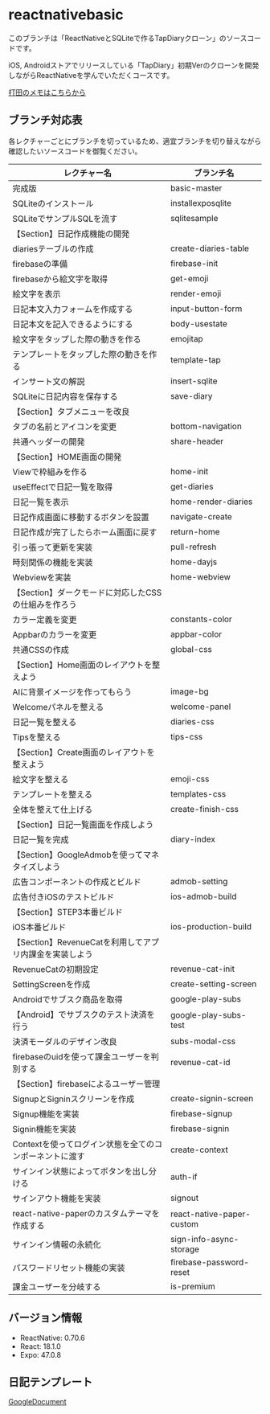 # reactnativebasic
このブランチは「ReactNativeとSQLiteで作るTapDiaryクローン」のソースコードです。

iOS, Androidストアでリリースしている「TapDiary」初期Verのクローンを開発しながらReactNativeを学んでいただくコースです。

[打田のメモはこちらから](https://uchidalink.notion.site/ReactNativeBasic-70c5065ebc2d4237980fe568fc792065)

## ブランチ対応表
各レクチャーごとにブランチを切っているため、適宜ブランチを切り替えながら確認したいソースコードを御覧ください。

| レクチャー名        |  ブランチ名  |
|--------------|-----------|
| 完成版 | basic-master |
| SQLiteのインストール | installexposqlite  |
| SQLiteでサンプルSQLを流す | sqlitesample  |
| 【Section】日記作成機能の開発 |  |
| diariesテーブルの作成 | create-diaries-table |
| firebaseの準備 | firebase-init |
| firebaseから絵文字を取得 | get-emoji |
| 絵文字を表示 | render-emoji |
| 日記本文入力フォームを作成する | input-button-form |
| 日記本文を記入できるようにする | body-usestate |
| 絵文字をタップした際の動きを作る | emojitap |
| テンプレートをタップした際の動きを作る | template-tap |
| インサート文の解説 | insert-sqlite |
| SQLiteに日記内容を保存する | save-diary |
| 【Section】タブメニューを改良 |  |
| タブの名前とアイコンを変更 | bottom-navigation |
| 共通ヘッダーの開発 | share-header |
| 【Section】HOME画面の開発 |  |
| Viewで枠組みを作る | home-init |
| useEffectで日記一覧を取得 | get-diaries |
| 日記一覧を表示 | home-render-diaries |
| 日記作成画面に移動するボタンを設置 | navigate-create |
| 日記作成が完了したらホーム画面に戻す | return-home |
| 引っ張って更新を実装 | pull-refresh |
| 時刻関係の機能を実装 | home-dayjs |
| Webviewを実装 | home-webview |
| 【Section】ダークモードに対応したCSSの仕組みを作ろう |  |
| カラー定義を変更 | constants-color |
| Appbarのカラーを変更 | appbar-color |
| 共通CSSの作成 | global-css |
| 【Section】Home画面のレイアウトを整えよう |  |
| AIに背景イメージを作ってもらう | image-bg |
| Welcomeパネルを整える | welcome-panel |
| 日記一覧を整える | diaries-css |
| Tipsを整える | tips-css |
| 【Section】Create画面のレイアウトを整えよう |  |
| 絵文字を整える | emoji-css |
| テンプレートを整える | templates-css |
| 全体を整えて仕上げる | create-finish-css |
| 【Section】日記一覧画面を作成しよう |  |
| 日記一覧を完成 | diary-index |
| 【Section】GoogleAdmobを使ってマネタイズしよう |  |
| 広告コンポーネントの作成とビルド | admob-setting |
| 広告付きiOSのテストビルド | ios-admob-build |
| 【Section】STEP3本番ビルド |  |
| iOS本番ビルド | ios-production-build |
| 【Section】RevenueCatを利用してアプリ内課金を実装しよう |  |
| RevenueCatの初期設定 | revenue-cat-init |
| SettingScreenを作成 | create-setting-screen |
| Androidでサブスク商品を取得 | google-play-subs |
| 【Android】でサブスクのテスト決済を行う | google-play-subs-test |
| 決済モーダルのデザイン改良 | subs-modal-css |
| firebaseのuidを使って課金ユーザーを判別する | revenue-cat-id |
| 【Section】firebaseによるユーザー管理 |  |
| SignupとSigninスクリーンを作成 | create-signin-screen |
| Signup機能を実装 | firebase-signup |
| Signin機能を実装 | firebase-signin |
| Contextを使ってログイン状態を全てのコンポーネントに渡す | create-context |
| サインイン状態によってボタンを出し分ける | auth-if |
| サインアウト機能を実装 | signout |
| react-native-paperのカスタムテーマを作成する | react-native-paper-custom |
| サインイン情報の永続化 | sign-info-async-storage |
| パスワードリセット機能の実装 | firebase-password-reset |
| 課金ユーザーを分岐する | is-premium |


## バージョン情報
- ReactNative: 0.70.6
- React: 18.1.0
- Expo: 47.0.8

## 日記テンプレート
[GoogleDocument](https://docs.google.com/document/d/1MUIIvxelnd1Tjt65r8Qfi1Ap2HReMlvnbpTkYzlRWYw/edit?usp=sharing)